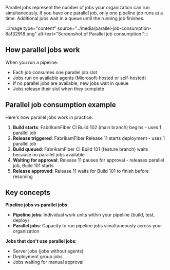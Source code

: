Parallel jobs represent the number of jobs your organization can run simultaneously. If you have one parallel job, only one pipeline job runs at a time. Additional jobs wait in a queue until the running job finishes.

:::image type="content" source="../media/parallel-job-consumption-8af32918.png" alt-text="Screenshot of Parallel job consumption.":::

## How parallel jobs work

When you run a pipeline:

- Each job consumes one parallel job slot
- Jobs run on available agents (Microsoft-hosted or self-hosted)
- If no parallel jobs are available, new jobs wait in queue
- Jobs release their slot when they complete

## Parallel job consumption example

Here's how parallel jobs work in practice:

1. **Build starts**: FabrikamFiber CI Build 102 (main branch) begins - uses 1 parallel job
2. **Release triggered**: FabrikamFiber Release 11 starts deployment - uses 1 parallel job
3. **Build queued**: FabrikamFiber CI Build 101 (feature branch) waits because no parallel jobs available
4. **Waiting for approval**: Release 11 pauses for approval - releases parallel job, Build 101 starts
5. **Release approved**: Release 11 waits for Build 101 to finish before resuming

## Key concepts

**Pipeline jobs vs parallel jobs**:

- **Pipeline jobs**: Individual work units within your pipeline (build, test, deploy)
- **Parallel jobs**: Capacity to run pipeline jobs simultaneously across your organization

**Jobs that don't use parallel jobs**:

- Server jobs (jobs without agents)
- Deployment group jobs
- Jobs waiting for manual approval
